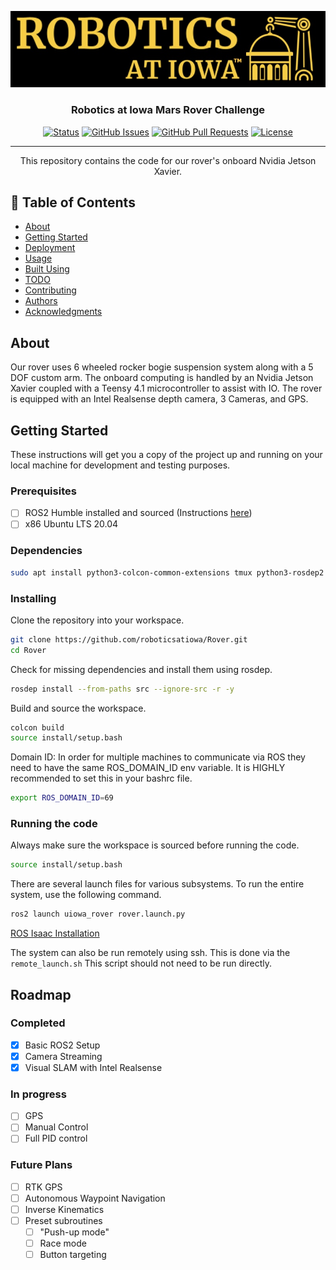 <p align="center">
  <a href="" rel="noopener">
 <img width=600px src="images/logo.jpg" alt="Project logo"></a>
</p>

<h3 align="center">Robotics at Iowa Mars Rover Challenge</h3>

<div align="center">

[![Status](https://img.shields.io/badge/status-active-success.svg)]()
[![GitHub Issues](https://img.shields.io/github/issues/roboticsatiowa/Rover.svg)](https://github.com/roboticsatiowa/Rover/issues)
[![GitHub Pull Requests](https://img.shields.io/github/issues-pr/roboticsatiowa/Rover.svg)](https://github.com/roboticsatiowa/Rover/pulls)
[![License](https://img.shields.io/badge/license-MIT-blue.svg)](/LICENSE)

</div>

---

<p align="center"> 
    This repository contains the code for our rover's onboard Nvidia Jetson Xavier.
    <br> 
</p>

## 📝 Table of Contents

- [About](#about)
- [Getting Started](#getting_started)
- [Deployment](#deployment)
- [Usage](#usage)
- [Built Using](#built_using)
- [TODO](../TODO.md)
- [Contributing](../CONTRIBUTING.md)
- [Authors](#authors)
- [Acknowledgments](#acknowledgement)

## About <a name = "about"></a>

Our rover uses 6 wheeled rocker bogie suspension system along with a 5 DOF custom arm. The onboard computing is handled by an Nvidia Jetson Xavier coupled with a Teensy 4.1 microcontroller to assist with IO. The rover is equipped with an Intel Realsense depth camera, 3 Cameras, and GPS.

## Getting Started <a name = "getting_started"></a>

These instructions will get you a copy of the project up and running on your local machine for development and testing purposes. 

### Prerequisites

- [ ] ROS2 Humble installed and sourced (Instructions [here](https://docs.ros.org/en/humble/Installation/Ubuntu-Install-Debians.html))
- [ ] x86 Ubuntu LTS 20.04

### Dependencies
```bash
sudo apt install python3-colcon-common-extensions tmux python3-rosdep2
```


### Installing

Clone the repository into your workspace.
```bash
git clone https://github.com/roboticsatiowa/Rover.git
cd Rover
```

Check for missing dependencies and install them using rosdep.
```bash
rosdep install --from-paths src --ignore-src -r -y
```

Build and source the workspace.
```bash
colcon build
source install/setup.bash
```

Domain ID: In order for multiple machines to communicate via ROS they need to have the same ROS_DOMAIN_ID env variable. It is HIGHLY recommended to set this in your bashrc file.
```bash
export ROS_DOMAIN_ID=69
```

### Running the code

Always make sure the workspace is sourced before running the code.
```bash
source install/setup.bash 
```

There are several launch files for various subsystems. To run the entire system, use the following command.
```bash
ros2 launch uiowa_rover rover.launch.py
```
[ROS Isaac Installation](https://nvidia-isaac-ros.github.io/getting_started/isaac_ros_buildfarm_cdn.html)

The system can also be run remotely using ssh. This is done via the ```remote_launch.sh``` 
This script should not need to be run directly.

## Roadmap

### Completed
- [x] Basic ROS2 Setup
- [x] Camera Streaming
- [x] Visual SLAM with Intel Realsense

### In progress
- [ ] GPS
- [ ] Manual Control
- [ ] Full PID control

### Future Plans
- [ ] RTK GPS
- [ ] Autonomous Waypoint Navigation
- [ ] Inverse Kinematics
- [ ] Preset subroutines
  - [ ] "Push-up mode"
  - [ ] Race mode
  - [ ] Button targeting